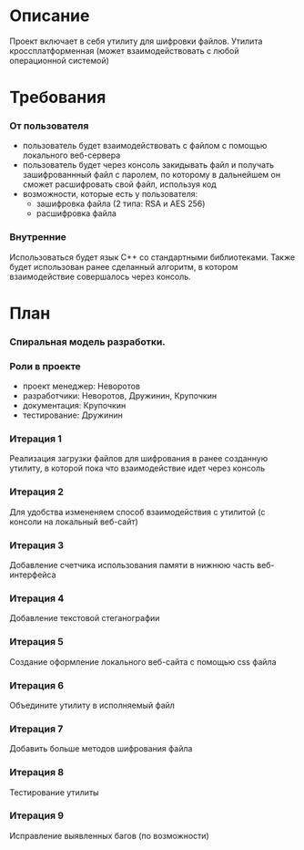 # Описание
Проект включает в себя утилиту для шифровки файлов. Утилита кроссплатформенная (может взаимодействовать с любой операционной системой)

# Требования
### От пользователя
- пользователь будет взаимодействовать с файлом с помощью локального веб-сервера
- пользователь будет через консоль закидывать файл и получать зашифрованнный файл с паролем, по которому в дальнейшем он сможет расшифровать свой файл, используя код
- возможности, которые есть у пользователя:
  - зашифровка файла (2 типа: RSA и AES 256)
  - расшифровка файла

### Внутренние 
Использоваться будет язык C++ со стандартными библиотеками. Также будет использован ранее сделанный алгоритм, в котором взаимодействие совершалось через консоль.

# План

### Спиральная модель разработки.

### Роли в проекте
- проект менеджер: Неворотов
- разработчики: Неворотов, Дружинин, Крупочкин
- документация: Крупочкин
- тестирование: Дружинин

### Итерация 1
Реализация загрузки файлов для шифрования в ранее созданную утилиту, в которой пока что взаимодействие идет через консоль

### Итерация 2
Для удобства измененяем способ взаимодействия с утилитой (с консоли на локальный веб-сайт)

### Итерация 3
Добавление счетчика использования памяти в нижнюю часть веб-интерфейса

### Итерация 4
Добавление текстовой стеганографии

### Итерация 5
Создание оформление локального веб-сайта с помощью css файла

### Итерация 6
Объедините утилиту в исполняемый файл

### Итерация 7
Добавить больше методов шифрования файла

### Итерация 8
Тестирование утилиты

### Итерация 9
Исправление выявленных багов (по возможности)
